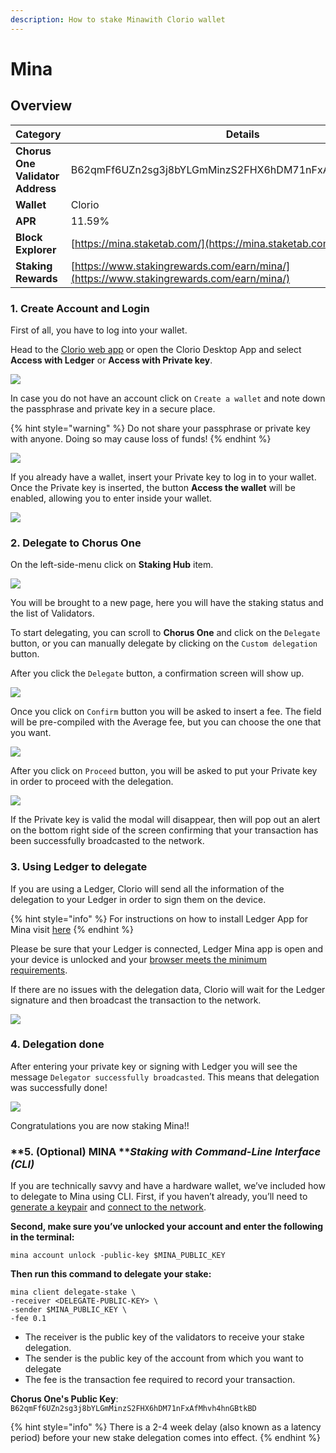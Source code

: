 ```yaml
---
description: How to stake Minawith Clorio wallet
---
```


# Mina

## Overview

| Category                         | Details                                                                                |
| -------------------------------- | -------------------------------------------------------------------------------------- |
| **Chorus One Validator Address** | B62qmFf6UZn2sg3j8bYLGmMinzS2FHX6hDM71nFxAfMhvh4hnGBtkBD                                |
| **Wallet**                       | Clorio                                                                                 |
| **APR**                          | 11.59%                                                                                 |
| **Block Explorer**               | [https://mina.staketab.com/](https://mina.staketab.com)                                |
| **Staking Rewards**              | [https://www.stakingrewards.com/earn/mina/](https://www.stakingrewards.com/earn/mina/) |

### 1. Create Account and Login

First of all, you have to log into your wallet.

Head to the [Clorio web app](https://mainnet.clor.io) or open the Clorio Desktop App and select **Access with Ledger** or **Access with Private key**.

![](<../.gitbook/assets/image (53) (1) (1) (1).png>)

In case you do not have an account click on `Create a wallet` and note down the passphrase and private key in a secure place.

{% hint style="warning" %}
Do not share your passphrase or private key with anyone. Doing so may cause loss of funds!
{% endhint %}

![](<../.gitbook/assets/image (60) (1) (1) (1) (1).png>)

If you already have a wallet, insert your Private key to log in to your wallet. Once the Private key is inserted, the button **Access the wallet** will be enabled, allowing you to enter inside your wallet.

![](<../.gitbook/assets/image (65) (1) (1) (1).png>)

### 2. Delegate to Chorus One

On the left-side-menu click on **Staking Hub** item.

![](<../.gitbook/assets/image (76) (1) (1) (1).png>)

You will be brought to a new page, here you will have the staking status and the list of Validators.

To start delegating, you can scroll to **Chorus One** and click on the `Delegate` button, or you can manually delegate by clicking on the `Custom delegation` button.

After you click the `Delegate` button, a confirmation screen will show up.

![](<../.gitbook/assets/image (63) (1) (1) (1) (1).png>)

Once you click on `Confirm` button you will be asked to insert a fee. The field will be pre-compiled with the Average fee, but you can choose the one that you want.

![](<../.gitbook/assets/image (57) (1) (1) (1).png>)

After you click on `Proceed` button, you will be asked to put your Private key in order to proceed with the delegation.

![](<../.gitbook/assets/image (71) (1) (1).png>)



If the Private key is valid the modal will disappear, then will pop out an alert on the bottom right side of the screen confirming that your transaction has been successfully broadcasted to the network.

### 3. Using Ledger to delegate

If you are using a Ledger, Clorio will send all the information of the delegation to your Ledger in order to sign them on the device.

{% hint style="info" %}
For instructions on how to install Ledger App for Mina visit [here](https://docs.minaprotocol.com/en/advanced/ledger-app-mina)
{% endhint %}

Please be sure that your Ledger is connected, Ledger Mina app is open and your device is unlocked and your [browser meets the minimum requirements](broken-reference).

If there are no issues with the delegation data, Clorio will wait for the Ledger signature and then broadcast the transaction to the network.

![](<../.gitbook/assets/image (77) (1) (1) (1).png>)

### 4. Delegation done

After entering your private key or signing with Ledger you will see the message `Delegator successfully broadcasted`. This means that delegation was successfully done!

![](<../.gitbook/assets/image (66) (1) (1) (1).png>)

Congratulations you are now staking Mina!!

### **5. (Optional) MINA **_**Staking with Command-Line Interface (CLI)**_

If you are technically savvy and have a hardware wallet, we’ve included how to delegate to Mina using CLI.  First, if you haven’t already, you’ll need to [generate a keypair](https://minaprotocol.com/docs/keypair) and [connect to the network](https://minaprotocol.com/docs/connecting).&#x20;

**Second, make sure you’ve unlocked your account and enter the following in the terminal:**

```
mina account unlock -public-key $MINA_PUBLIC_KEY
```

**Then run this command to delegate your stake:**

```
mina client delegate-stake \
-receiver <DELEGATE-PUBLIC-KEY> \
-sender $MINA_PUBLIC_KEY \
-fee 0.1
```

* The receiver is the public key of the validators to receive your stake delegation.&#x20;
* The sender is the public key of the account from which you want to delegate
* The fee is the transaction fee required to record your transaction.

**Chorus One's Public Key**: `B62qmFf6UZn2sg3j8bYLGmMinzS2FHX6hDM71nFxAfMhvh4hnGBtkBD`

{% hint style="info" %}
There is a 2-4 week delay (also known as a latency period) before your new stake delegation comes into effect.
{% endhint %}
